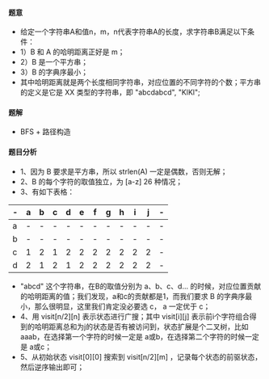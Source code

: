 #### 题意
* 给定一个字符串A和值n，m，n代表字符串A的长度，求字符串B满足以下条件：
* 1）B 和 A 的哈明距离正好是 m；
* 2）B 是一个平方串；
* 3）B 的字典序最小；
* 其中哈明距离就是两个长度相同字符串，对应位置的不同字符的个数；平方串的定义是它是 XX 类型的字符串，即 "abcdabcd", "KlKl";

#### 题解
* BFS + 路径构造

#### 题目分析
* 1、因为 B 要求是平方串，所以 strlen(A) 一定是偶数，否则无解；
* 2、B 的每个字符的取值独立，为 [a-z] 26 种情况；
* 3、有如下表格：

-|a|b|c|d|e|f|g|h|i|j|-
-|-|-|-|-|-|-|-|-|-|-|-
a|-|-|-|-|-|-|-|-|-|-|-
b|-|-|-|-|-|-|-|-|-|-|-
c|1|2|1|2|2|2|2|2|2|2|-
d|2|1|2|1|2|2|2|2|2|2|-

* "abcd" 这个字符串，在B的取值分别为 a、b、c、d... 的时候，对应位置贡献的哈明距离的值；我们发现，a和c的贡献都是1，而我们要求 B 的字典序最小，那么很明显，这里我们肯定没必要选 c， a 一定优于 c；
* 4、用 visit[n/2][n] 表示状态进行广搜；其中 visit[i][j] 表示前i个字符组合得到的哈明距离总和为j的状态是否有被访问到，状态扩展是个二叉树，比如 aaab，在选择第一个字符的时候一定是 a或b，在选择第二个字符的时候一定是 a或c；
* 5、从初始状态 visit[0][0] 搜索到 visit[n/2][m] ，记录每个状态的前驱状态，然后逆序输出即可；
